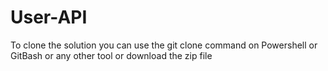 # User-API
To clone the solution you can use the git clone command on Powershell or GitBash or any other tool or download the zip file
